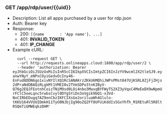 ### GET /app/rdp/user/{{uid}}
* Description: List all apps purchased by a user for rdp.json
* Auth: Bearer key
* Response:
    * 200: `[{name       : 'App name'}, ...]`
    * 401: **INVALID_TOKEN**
    * 401: **IP_CHANGE**
* Example cURL:
  ```
    curl --request GET \
    --url http://requests.onlineapps.cloud:1880/app/rdp/user/2 \
    --header 'authorization: Bearer eyJhbGciOiJSUzUxMiIsInR5cCI6IkpXVCIsImtpZCI6InJzYV9wcml2X2tleSJ9.eyJzdWIiOiJmaXJzdCIsImlzcyI6Ik9ubGluZSBBcHBzIiwiaWF0IjoxNTk2NDU3MzA2LCJleHAiOjE1OTY0NTc5MDZ9.mhqb3QLnCLBnac0xB281Wig_OidLk_dkeQWWyM7rOGcifjMBBr3grM1nuUQQvwtytgMNPFKLmsg9-anwYNyY_eNPxCOyiGedvOcIny46-EnFud8DDN6go1xivNYIlXQ1RcSANAKrzZKkU6MQhiJWPsPMst847UjKSRL8ZjFjZHjsVHV8sCrxGLDwq3MIjF7g2acqLPLmq34aGnrCPR-2dPraNdDBAQiRLgkMt1VMEI0v2TVmSDPo3tnKIByV-Q76g2EQJFEotnhCoizTNiM9sd0LOi4nbo3MaxqBYFWyTS2XZ3yVqxC4MeEeDX9wNpmUEwaJmXh4GCGkqw58hlHX9ei077s0eVfG81ntIUiMjn-rFClC5oeLqnc5rwbsCvyl0DYgSYiDn3oVgik9bQ1-x3Vd-NxCIRbEDugq7AZ9enCbzIKFCIXsGe2oriluaWh4Glulo-tKKU164VVUUIDmkH11TyO8NJbjIg90oZQ2Ff8UFUiKddIs5GxYhfh_M1REtuRl5R8lt5mzFP5tRQktVNcZ7mrblC446rtK9Ve0OXCrgLzCbmt8qgMQcogdSuVDjD8Ktdp9VEamTXbslJOB_F4Plth3Bs1EXzwYKgP2dQJWu1lBa2tsYWBVShr08IA9B3QqqmfkRBSeAe8_OgQMWdbyZa-RSQmTiGMWEqkzDHM'
